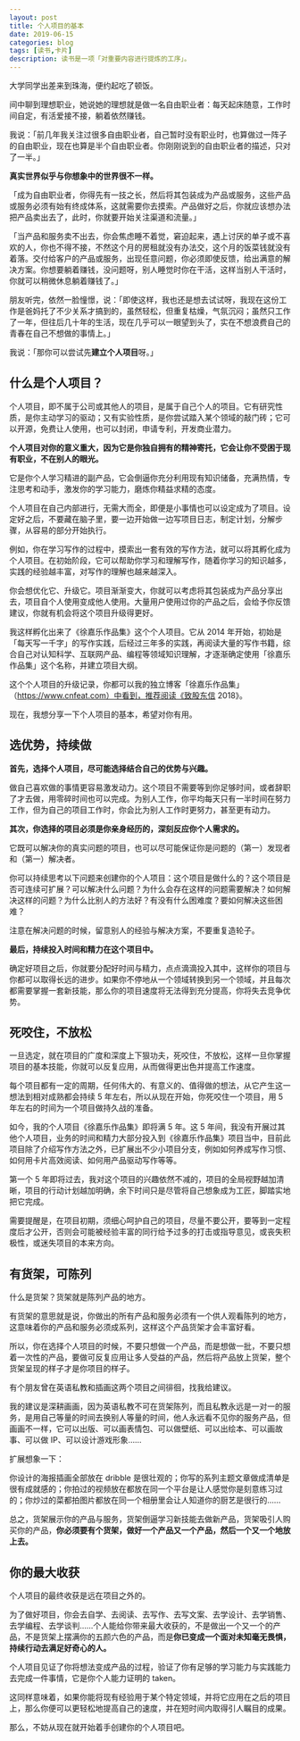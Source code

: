 ```yaml
---
layout: post
title: 个人项目的基本
date: 2019-06-15
categories: blog
tags: [读书,卡片]
description: 读书是一项「对重要内容进行提炼的工序」。
---
```


大学同学出差来到珠海，便约起吃了顿饭。

间中聊到理想职业，她说她的理想就是做一名自由职业者：每天起床随意，工作时间自定，有活爱接不接，躺着依然赚钱。

我说：「前几年我关注过很多自由职业者，自己暂时没有职业时，也算做过一阵子的自由职业，现在也算是半个自由职业者。你刚刚说到的自由职业者的描述，只对了一半。」

**真实世界似乎与你想象中的世界很不一样。**

「成为自由职业者，你得先有一技之长，然后将其包装成为产品或服务，这些产品或服务必须有始有终成体系，这就需要你去摸索。产品做好之后，你就应该想办法把产品卖出去了，此时，你就要开始关注渠道和流量。」

「当产品和服务卖不出去，你会焦虑睡不着觉，窘迫起来，遇上讨厌的单子或不喜欢的人，你也不得不接，不然这个月的房租就没有办法交，这个月的饭菜钱就没有着落。交付给客户的产品或服务，出现任意问题，你必须即使反馈，给出满意的解决方案。你想要躺着赚钱，没问题呀，别人睡觉时你在干活，这样当别人干活时，你就可以稍微休息躺着赚钱了。」

朋友听完，依然一脸憧憬，说：「即使这样，我也还是想去试试呀，我现在这份工作是爸妈托了不少关系才搞到的，虽然轻松，但重复枯燥，气氛沉闷；虽然只工作了一年，但往后几十年的生活，现在几乎可以一眼望到头了，实在不想浪费自己的青春在自己不想做的事情上。」

我说：「那你可以尝试先**建立个人项目**呀。」

## 什么是个人项目？

个人项目，即不属于公司或其他人的项目，是属于自己个人的项目。它有研究性质，是你主动学习的驱动；又有实验性质，是你尝试踏入某个领域的敲门砖；它可以开源，免费让人使用，也可以封闭，申请专利，开发商业潜力。

**个人项目对你的意义重大，因为它是你独自拥有的精神寄托，它会让你不受困于现有职业，不在别人的眼光。**

它是你个人学习精进的副产品，它会倒逼你充分利用现有知识储备，充满热情，专注思考和动手，激发你的学习能力，磨炼你精益求精的态度。

个人项目在自己内部进行，无需大而全，即便是小事情也可以设定成为了项目。设定好之后，不要藏在脑子里，要一边开始做一边写项目日志，制定计划，分解步骤，从容易的部分开始执行。

例如，你在学习写作的过程中，摸索出一套有效的写作方法，就可以将其孵化成为个人项目。在初始阶段，它可以帮助你学习和理解写作，随着你学习的知识越多，实践的经验越丰富，对写作的理解也越来越深入。

你会想优化它、升级它。项目渐渐变大，你就可以考虑将其包装成为产品分享出去，项目自个人使用变成他人使用。大量用户使用过你的产品之后，会给予你反馈建议，你就有机会将这个项目升级得更好。

我这样孵化出来了《徐嘉乐作品集》这个个人项目。它从 2014 年开始，初始是「每天写一千字」的写作实践，后经过三年多的实践，再阅读大量的写作书籍，综合自己对认知科学、互联网产品、编程等领域知识理解，才逐渐确定使用「徐嘉乐作品集」这个名称，并建立项目大纲。

这个个人项目的升级记录，你都可以我的独立博客「徐嘉乐作品集」（https://www.cnfeat.com）中看到，推荐阅读《致股东信 2018》。

现在，我想分享一下个人项目的基本，希望对你有用。

## 选优势，持续做

**首先，选择个人项目，尽可能选择结合自己的优势与兴趣。**

做自己喜欢做的事情更容易激发动力。这个项目不需要等到你足够时间，或者辞职了才去做，用零碎时间也可以完成。为别人工作，你平均每天只有一半时间在努力工作，但为自己的项目工作时，你会比为别人工作时更努力，甚至更有动力。

**其次，你选择的项目必须是你亲身经历的，深刻反应你个人需求的。**

它既可以解决你的真实问题的项目，也可以尽可能保证你是问题的（第一）发现者和（第一）解决者。

你可以持续思考以下问题来创建你的个人项目：这个项目是做什么的？这个项目是否可连续可扩展？可以解决什么问题？为什么会存在这样的问题需要解决？如何解决这样的问题？为什么比别人的方法好？有没有什么困难度？要如何解决这些困难？

注意在解决问题的时候，留意别人的经验与解决方案，不要重复造轮子。

**最后，持续投入时间和精力在这个项目中。**

确定好项目之后，你就要分配好时间与精力，点点滴滴投入其中，这样你的项目与你都可以取得长远的进步。如果你不停地从一个领域转换到另一个领域，并且每次都需要掌握一套新技能，那么你的项目速度将无法得到充分提高，你将失去竞争优势。

## 死咬住，不放松

一旦选定，就在项目的广度和深度上下狠功夫，死咬住，不放松，这样一旦你掌握项目的基本技能，你就可以反复应用，从而做得更出色并提高工作速度。 

每个项目都有一定的周期，任何伟大的、有意义的、值得做的想法，从它产生这一想法到相对成熟都会持续 5 年左右，所以从现在开始，你死咬住一个项目，用 5 年左右的时间为一个项目做持久战的准备。

如今，我的个人项目《徐嘉乐作品集》即将满 5 年。这 5 年间，我没有开展过其他个人项目，业务的时间和精力大部分投入到《徐嘉乐作品集》项目当中，目前此项目除了介绍写作方法之外，已扩展出不少小项目分支，例如如何养成写作习惯、如何用卡片高效阅读、如何用产品驱动写作等等。

第一个 5 年即将过去，我对这个项目的兴趣依然不减的，项目的全局视野越加清晰，项目的行动计划越加明确，余下时间只是尽管将自己想象成为工匠，脚踏实地把它完成。

需要提醒是，在项目初期，须细心呵护自己的项目，尽量不要公开，要等到一定程度后才公开，否则会可能被经验丰富的同行给予过多的打击或指导意见，或丧失积极性，或迷失项目的本来方向。

## 有货架，可陈列

什么是货架？货架就是陈列产品的地方。

有货架的意思就是说，你做出的所有产品和服务必须有一个供人观看陈列的地方，这意味着你的产品和服务必须成系列，这样这个产品货架才会丰富好看。

所以，你在选择个人项目的时候，不要只想做一个产品，而是想做一批，不要只想着一次性的产品，要做可反复应用让多人受益的产品，然后将产品放上货架，整个货架呈现的样子才是你项目的样子。

有个朋友曾在英语私教和插画这两个项目之间徘徊，找我给建议。

我的建议是深耕画画，因为英语私教不可在货架陈列，而且私教永远是一对一的服务，是用自己等量的时间去换别人等量的时间，他人永远看不见你的服务产品，但画画不一样，它可以出版、可以画表情包、可以做壁纸、可以出绘本、可以画故事、可以做 IP、可以设计游戏形象……

扩展想象一下：

你设计的海报插画全部放在 dribble 是很壮观的；你写的系列主题文章做成清单是很有成就感的；你拍过的视频放在都放在同一个平台是让人感觉你是刻意练习过的；你炒过的菜都拍图片都放在同一个相册里会让人知道你的厨艺是很行的……

总之，货架展示你的产品与服务，货架倒逼学习新技能去做新产品，货架吸引人购买你的产品，**你必须要有个货架，做好一个产品又一个产品，然后一个又一个地放上去。**

## 你的最大收获

个人项目的最终收获是远在项目之外的。

为了做好项目，你会去自学、去阅读、去写作、去写文案、去学设计、去学销售、去学编程、去学谈判……个人能给你带来最大收获的，不是做出一个又一个的产品，不是货架上摆满你的五颜六色的产品，而是**你已变成一个面对未知毫无畏惧，持续行动去满足好奇心的人。**

个人项目见证了你将想法变成产品的过程，验证了你有足够的学习能力与实践能力去完成一件事情，它是你个人能力证明的 taken。

这同样意味着，如果你能将现有经验用于某个特定领域，并将它应用在之后的项目上，那么你便可以更轻松地提高自己的速度，并在短时间内取得引人瞩目的成果。 

那么，不妨从现在就开始着手创建你的个人项目吧。

